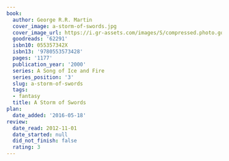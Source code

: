 ```yaml
---
book:
  author: George R.R. Martin
  cover_image: a-storm-of-swords.jpg
  cover_image_url: https://i.gr-assets.com/images/S/compressed.photo.goodreads.com/books/1571318786l/62291._SX98_.jpg
  goodreads: '62291'
  isbn10: 055357342X
  isbn13: '9780553573428'
  pages: '1177'
  publication_year: '2000'
  series: A Song of Ice and Fire
  series_position: '3'
  slug: a-storm-of-swords
  tags:
  - fantasy
  title: A Storm of Swords
plan:
  date_added: '2016-05-18'
review:
  date_read: 2012-11-01
  date_started: null
  did_not_finish: false
  rating: 3
---
```

